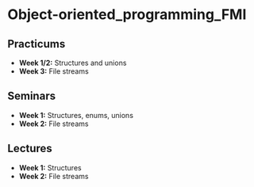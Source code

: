 # Object-oriented_programming_FMI

## Practicums
- **Week 1/2:** Structures and unions
- **Week 3:** File streams

## Seminars
- **Week 1:** Structures, enums, unions
- **Week 2:** File streams

## Lectures
- **Week 1:** Structures
- **Week 2:** File streams
